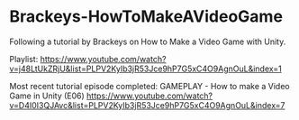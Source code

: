 # Brackeys-HowToMakeAVideoGame
Following a tutorial by Brackeys on How to Make a Video Game with Unity.

Playlist: https://www.youtube.com/watch?v=j48LtUkZRjU&list=PLPV2KyIb3jR53Jce9hP7G5xC4O9AgnOuL&index=1

Most recent tutorial episode completed: GAMEPLAY - How to make a Video Game in Unity (E06)
https://www.youtube.com/watch?v=D4I0I3QJAvc&list=PLPV2KyIb3jR53Jce9hP7G5xC4O9AgnOuL&index=7
